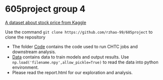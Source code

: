 # 605project group 4

[A dataset about stock price from Kaggle](https://www.kaggle.com/datasets/debashis74017/stock-market-data-nifty-100-stocks-5-min-data)

Use the command  `git clone https://github.com/rzhao-99/605project` to clone the repository

- The folder [Code](https://github.com/rzhao-99/605project/tree/main/Code) contains the code used to run CHTC jobs and downstream analysis.
- [Data](https://github.com/rzhao-99/605project/tree/main/Data) contains data to train models and output results. Use `np.load('filename.npy',allow_pickle=True)` to read the data into python environment.
- Please read the report.html for our exploration and analysis.

